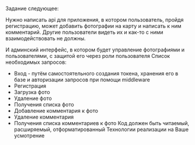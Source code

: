 Задание следующее:

Нужно написать api для приложения, в котором пользователь, пройдя
регистрацию, может добавить фотографии на карту и написать к ним
комментарий.
Другие пользователи видеть их и как-то с ними взаимодействовать не должны.

И админский интерфейс, в котором будет управление фотографиями и
пользователями, с защитой его через роли пользователя
Список необходимых запросов:

- Вход -  путём самостоятельного создания токена, хранения его в базе  и
  авторизации запросов при помощи middleware
- Регистрация
- Загрузка фото
- Удаление фото
- Получения списка фото
- Добавление комментария к фото
- Удаление комментария
- Получения списка комментариев к фото
  Код должен быть читаемый, расширяемый, отформатированный
  Технологии реализации на Ваше усмотрение
